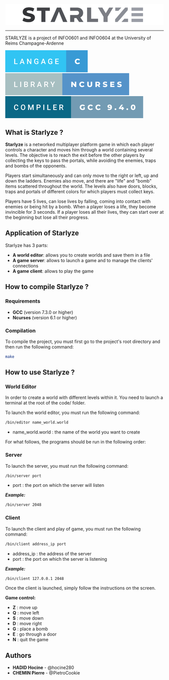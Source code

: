![Logo Starlyze](bin/starlyze-remove-bg.png)

<hr>

STARLYZE is a project of INFO0601 and INFO0604 at the University of Reims Champagne-Ardenne

![Langage c](bin/langage-c.svg)
![Ncurses](bin/ncurses.svg)
![Compiler](bin/compiler.svg)



## What is Starlyze ? 

**Starlyze** is a networked multiplayer platform game in which each player controls a character and moves him through a world containing several levels. The objective is to reach the exit before the other players by collecting the keys to pass the portals, while avoiding the enemies, traps and bombs of the opponents. 

Players start simultaneously and can only move to the right or left, up and down the ladders. Enemies also move, and there are "life" and "bomb" items scattered throughout the world. The levels also have doors, blocks, traps and portals of different colors for which players must collect keys. 

Players have 5 lives, can lose lives by falling, coming into contact with enemies or being hit by a bomb. When a player loses a life, they become invincible for 3 seconds. If a player loses all their lives, they can start over at the beginning but lose all their progress.

## Application of Starlyze 
Starlyze has 3 parts: 
  - **A world editor**: allows you to create worlds and save them in a file
  - **A game server**: allows to launch a game and to manage the clients' connections
  - **A game client**: allows to play the game

## How to compile Starlyze ?
### Requirements
  - **GCC** (version 7.3.0 or higher)
  - **Ncurses** (version 6.1 or higher)

### Compilation
To compile the project, you must first go to the project's root directory and then run the following command:

```bash
make
```
## How to use Starlyze ?
### **World Editor**
In order to create a world with different levels within it. You need to launch a terminal at the root of the code/ folder.

To launch the world editor, you must run the following command:

```bash
/bin/editor name_world.world
```
- name_world.world : the name of the world you want to create

For what follows, the programs should be run in the following order:
### **Server**

To launch the server, you must run the following command:

```bash
/bin/server port
```
- port : the port on which the server will listen

***Example:*** 
```bash
/bin/server 2048
```

### **Client**

To launch the client and play of game, you must run the following command:

```bash
/bin/client address_ip port
```
- address_ip : the address of the server
- port : the port on which the server is listening

***Example:***
```bash 
/bin/client 127.0.0.1 2048
```

Once the client is launched, simply follow the instructions on the screen.

**Game control:**  
  
- **Z** : move up
- **Q** : move left
- **S** : move down
- **D** : move right
- **G** : place a bomb
- **E** : go through a door
- **N** : quit the game

## Authors
  - **HADID Hocine** - @hocine280
  - **CHEMIN Pierre** - @PietroCookie